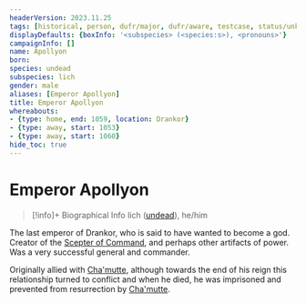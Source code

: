 ```yaml
---
headerVersion: 2023.11.25
tags: [historical, person, dufr/major, dufr/aware, testcase, status/unknown]
displayDefaults: {boxInfo: '<subspecies> (<species:s>), <pronouns>'}
campaignInfo: []
name: Apollyon
born:
species: undead
subspecies: lich
gender: male
aliases: [Emperor Apollyon]
title: Emperor Apollyon
whereabouts:
- {type: home, end: 1059, location: Drankor}
- {type: away, start: 1053}
- {type: away, start: 1060}
hide_toc: true
---
```

# Emperor Apollyon
>[!info]+ Biographical Info
> lich ([undead](<../../../species/children-of-the-embodied-gods/undead.md>)), he/him
>> 

The last emperor of Drankor, who is said to have wanted to become a god. Creator of the [Scepter of Command](<../../../things/artifacts-of-power/scepter-of-command.md>), and perhaps other artifacts of power. Was a very successful general and commander. 

Originally allied with [Cha'mutte](<../../extraplanar-powers/cha-mutte.md>), although towards the end of his reign this relationship turned to conflict and when he died, he was imprisoned and prevented from resurrection by [Cha'mutte](<../../extraplanar-powers/cha-mutte.md>). 
